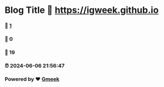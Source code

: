 # Blog Title :link: https://igweek.github.io 
### :page_facing_up: [1](https://igweek.github.io/tag.html) 
### :speech_balloon: 0 
### :hibiscus: 19 
### :alarm_clock: 2024-06-06 21:56:47 
### Powered by :heart: [Gmeek](https://github.com/Meekdai/Gmeek)
